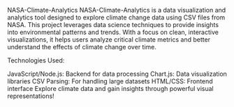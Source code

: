 NASA-Climate-Analytics
NASA-Climate-Analytics is a data visualization and analytics tool designed to explore climate change data using CSV files from NASA. This project leverages data science techniques to provide insights into environmental patterns and trends. With a focus on clean, interactive visualizations, it helps users analyze critical climate metrics and better understand the effects of climate change over time.

Technologies Used:

JavaScript/Node.js: Backend for data processing
Chart.js: Data visualization libraries
CSV Parsing: For handling large datasets
HTML/CSS: Frontend interface
Explore climate data and gain insights through powerful visual representations!
